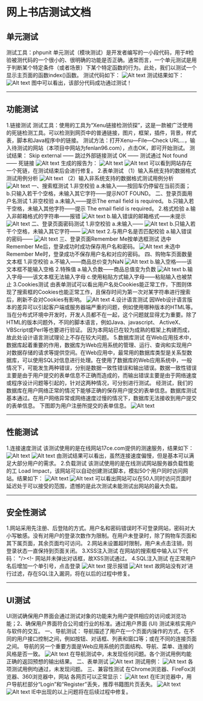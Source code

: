 ﻿# 网上书店测试文档

## 单元测试
测试工具：phpunit
单元测试（模块测试）是开发者编写的一小段代码，用于#检验被测代码的一个很小的、很明确的功能是否正确。通常而言，一个单元测试是用于判断某个特定条件（或者场景）下某个特定函数的行为。此处，我们以测试一个显示主页面的函数index()函数。
测试代码如下：
![Alt text](./picture/1531146540467.png)
测试结果如下：
![Alt text](./picture/1531146549101.png)
图中可以看出，该部分代码成功通过测试！
******
## 功能测试
1.链接测试
测试工具：使用的工具为“Xenu链接检测侦探”，这是一款被广泛使用的死链检测工具。可以检测到网页中的普通链接，图片，框架，插件，背景，样式表，脚本和Java程序中的链接。
测试方法：打开Xenu—File—Check URL...，输入待测试的网站（本项目中网站为fenlan96.com），点击OK，即可开始测试。
测试结果：
Skip external —— 跳过外部链接测试
OK —— 测试通过
Not found —— 死链接
![Alt text](./picture/1531146562889.png)
生成的报告为：
![Alt text](./picture/1531146568187.png)
![Alt text](./picture/1531146581324.png)
可以看到网站存在一个死链，在测试结束后会进行修复。
2.表单测试
（1）输入系统支持的数据格式测试用例分析
![Alt text](./picture/1531146677196.png)
（2）输入非系统支持的数据格式测试用例分析
![Alt text](./picture/1531146682712.png)
一、搜索框测试
1.非空校验
a.未输入——按回车仍停留在当前页面；
b.只输入若干个空格，未输入其它字符——提示NOT 
FOUND。
二、登录页面用户名测试
1.非空校验
a.未输入——提示The email field 	is required。
b.只输入若干空格，未输入其他字符——提示 The 
email field 	is required。
2.格式检验
a.输入非邮箱格式的字符串——报错
![Alt text](./picture/1531146697024.png)
b.输入错误的邮箱格式——未提示
![Alt text](./picture/1531146702747.png)
二、登录页面密码测试
	1.非空校验
a.未输入——
![Alt text](./picture/1531146711024.png)
b.只输入若干个空格，未输入其它字符——
![Alt text](./picture/1531146718414.png)
2.与用户名是否匹配校验
a.输入错误的密码——
![Alt text](./picture/1531146724683.png)
三、登录页面Remember Me按单选框测试
	选中Remember Me后，登录成功时成功保存用户名和密码。
![Alt text](./picture/1531146769455.png)
未选中Remember Me时，登录成功不保存用户名和对应的密码。
四、购物车页面数量文本框
1.非空校验
a.不输入——商品总价变为NaN
![Alt text](./picture/1531146780675.png)
b.输入空格——该文本框不能输入空格
2.特殊值
a.输入负数——商品总值变为负数
![Alt text](./picture/1531146787425.png)
b.输入字母——该文本框无法输入字母
c.使用粘贴方式输入字母——粘贴输入也被禁止
3.Cookies测试
由表单测试可以看出用户名处Cookies能正常工作，下图则体现了搜索框的Cookies也能正常工作，且保存时间为第一次对某字符串进行搜索后，刷新不会对Cookies有影响。
![Alt text](./picture/1531146854939.png)
4.设计语言测试
因Web设计语言版本的差异可以引起客户端或服务器端严重的问题，例如使用哪种版本的HTML等。当在分布式环境中开发时，开发人员都不在一起，这个问题就显得尤为重要。除了HTML的版本问题外，不同的脚本语言，例如Java、javascript、 ActiveX、VBScript或Perl等也要进行验证。
因为本网站已在较为成熟的框架上构建而成，故此处设计语言测试理论上不存在较大问题。
5.数据库测试
在Web应用技术中，数据库起着重要的作用，数据库为Web应用系统的管理、运行、查询和实现用户对数据存储的请求等提供空间。在Web应用中，最常用的数据库类型是关系型数据库，可以使用SQL对信息进行处理。在使用了数据库的Web应用系统中，一般情况下，可能发生两种错误，分别是数据一致性错误和输出错误。数据一致性错误主要是由于用户提交的表单信息不正确而造成的，而输出错误主要是由于网络速度或程序设计问题等引起的，针对这两种情况，可分别进行测试。
经测试，我们的数据库在用户网络正常的情况下能够正确的保存用户提交的表单信息。数据库测试基本通过。在用户网络异常或网络速度过慢的情况下，数据库无法接收到用户提交的表单信息。
下图即为用户注册所提交的表单信息。
![Alt text](./picture/1531146863185.png)
******
## 性能测试
1.连接速度测试
该测试使用的是在线网站17ce.com提供的测速服务，结果如下：
![Alt text](./picture/1531146869578.png)
![Alt text](./picture/1531146874343.png)
由测试结果可以看出，虽然连接速度偏慢，但是基本可以满足大部分用户的需求。
2.负载测试
该测试使用的是在线测试网站服务器负载性能的工
Load Impact，该网站可以自动创建测试脚本，模拟50个用户同时访问网站。结果如下：
![Alt text](./picture/1531146971217.png)
![Alt text](./picture/1531146975423.png)
可以看出网站可以在50人同时访问页面时延迟处于可以接受的范围，遗憾的是此次测试未能测试出网站的最大负载。
******
## 安全性测试
1.网站采用先注册、后登陆的方式。用户名和密码错误时不可登录网站，密码对大小写敏感。没有对用户的登录次数作为限制。在用户未登录时，除了购物车页面和其下属页面，其余页面均可访问。
2.网站未设置超时限制，用户未点击注销，则登录状态一直保持到页面关闭。
3.XSS注入测试
在网站的搜索框中输入以下代码：
 "/><script>alert(document.cookie)</script><!-
网站并未弹出对话框，故XSS测试通过。
4.SQL注入测试
在正常用户名后增加一个单引号，点击登录
![Alt text](./picture/1531146982843.png)
提示报错
![Alt text](./picture/1531146992915.png)
故网站没有对’进行过滤，存在SQL注入漏洞，将在以后的过程中修复。
******
## UI测试
UI测试确保用户界面会通过测试对象的功能来为用户提供相应的访问或浏览功能；2、确保用户界面符合公司或行业的标准。通过用户界面 (UI) 测试来核实用户与软件的交互。
一、导航测试：
导航描述了用户在一个页面内操作的方式，在不同的用户接口控制之间，例如按钮、对话框、列表和窗口等；或在不同的连接页面之间。  导航的另一个重要方面是Web应用系统的页面结构、导航、菜单、连接的风格是否一致。
![Alt text](./picture/1531146998791.png)
在导航测试中，未发现任何问题。各个测试用例均能正确的返回预想的输出结果。
二、表单测试
![Alt text](./picture/1531147003610.png)
测试用例：
![Alt text](./picture/1531147008190.png)
各项测试用例均通过，未发现问题。
三、兼容性测试
在Chrome浏览器、FireFox浏览器、360浏览器中，网站
各网页可以正常显示：
![Alt text](./picture/1531147013351.png)
在IE浏览器中，用户导航栏部分“Login”和“Register”丢失，推荐书籍图片页丢失。
![Alt text](./picture/1531147019194.png)
![Alt text](./picture/1531147023704.png)
IE中出现的以上问题将在后续过程中修复。
